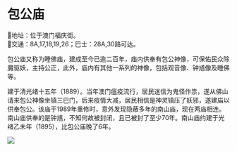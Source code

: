 # 包公庙  
📍地址：位于澳门福庆街。  
🚌交通：8A,17,18,19,26；巴士：28A,30路可达。  

包公庙又称为睡佛庙，建成至今已逾二百年，庙内供奉有包公神像，可保佑民众除魔驱妖，主持公正，此外，庙内有其他一系列的神像，包括观音像、钟馗像及睡佛等。  

建于清光绪十五年（1889）。当年澳门瘟疫流行，居民迷信为鬼怪作祟，遂从佛山请来包公神像坐镇三巴门，后来疫情大减，居民相信是神灵镇压了妖邪，遂建庙以供奉包公。该庙于1989年重修时，意外发现隐蔽多年的南山庙，现在两庙相连。南山庙供奉的是钟馗，不知何故被封闭，且已被封了至少70年。南山庙约建于光绪乙未年（1895），比包公庙晚了6年。  

![](https://raw.gitmirror.com/szqq0512/Pic/main/img/202201212111526.png)  

